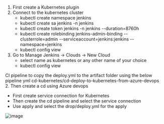 1. First create a Kubernetes plugin
2. Connect to the kubernetes cluster
   - kubectl create namespace jenkins
   - kubectl create sa jenkins -n jenkins
   - kubectl create token jenkins -n jenkins --duration=8760h
   - kubectl create rolebinding jenkins-admin-binding --clusterrole=admin --serviceaccount=jenkins:jenkins --namespace=jenkins
   - kubectl config view
2. Go to Manage Jenkins -> Clouds -> New Cloud
   - select name as kubernetes or any other name of your choice
   - kubectl config view


CI pipeline to copy the deploy.yml to the artifact folder using the below pipeline yml
   cd-kubernetes/cd-deploy-to-kubernetes-from-azure-devops
2. Then create a cd using Azure devops
   - First create service connection for Kubernetes
   - Then create the cd pipeline and select the service connection
   - Use apply and select the drop/deploy.yml for the apply

![image](https://github.com/user-attachments/assets/d4425387-adc9-44e7-80da-090ed06bbdff)
